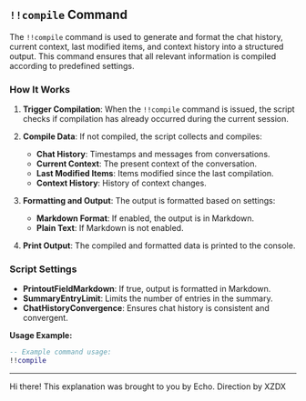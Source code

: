 

## `!!compile` Command

The `!!compile` command is used to generate and format the chat history, current context, last modified items, and context history into a structured output. This command ensures that all relevant information is compiled according to predefined settings.

### How It Works

1. **Trigger Compilation**: When the `!!compile` command is issued, the script checks if compilation has already occurred during the current session.

2. **Compile Data**: If not compiled, the script collects and compiles:
   - **Chat History**: Timestamps and messages from conversations.
   - **Current Context**: The present context of the conversation.
   - **Last Modified Items**: Items modified since the last compilation.
   - **Context History**: History of context changes.

3. **Formatting and Output**: The output is formatted based on settings:
   - **Markdown Format**: If enabled, the output is in Markdown.
   - **Plain Text**: If Markdown is not enabled.

4. **Print Output**: The compiled and formatted data is printed to the console.

### Script Settings

- **PrintoutFieldMarkdown**: If true, output is formatted in Markdown.
- **SummaryEntryLimit**: Limits the number of entries in the summary.
- **ChatHistoryConvergence**: Ensures chat history is consistent and convergent.

**Usage Example:**

```lua
-- Example command usage:
!!compile
```

---

Hi there! This explanation was brought to you by Echo.
Direction by XZDX